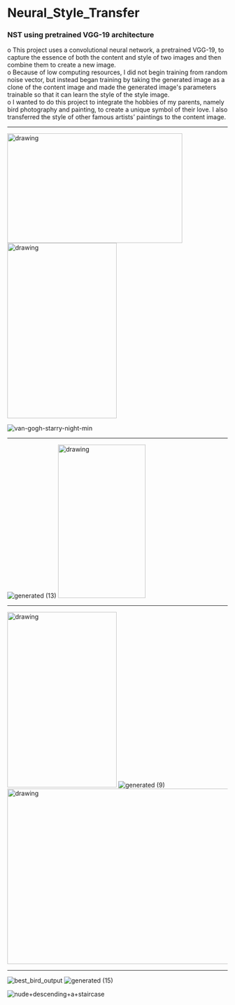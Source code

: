 # Neural_Style_Transfer
### NST using pretrained VGG-19 architecture

o	This project uses a convolutional neural network, a pretrained VGG-19, to capture the essence of both the content and style of two images and then combine them to create a new image.</br>
o	Because of low computing resources, I did not begin training from random noise vector, but instead began training by taking the generated image as a clone of the content image and made the generated image's parameters trainable so that it can learn the style of the style image.</br>
o	I wanted to do this project to integrate the hobbies of my parents, namely bird photography and painting, to create a unique symbol of their love. I also transferred the style of other famous artists’ paintings to the content image.</br>

----------------------------------------------------------------------------------------------------------------------------------

<img src="https://user-images.githubusercontent.com/111515619/217524813-ca166a38-d16c-4aea-8da0-2c8cfed94383.jpeg" alt="drawing" height ="250" width="400"/> <img src="https://user-images.githubusercontent.com/111515619/217525445-f8ee02fa-b6e6-4cfe-99fe-ed30a3aa105f.jpeg" alt="drawing" height ="400" width="250"/>

![van-gogh-starry-night-min](https://user-images.githubusercontent.com/111515619/217524826-dd8de0ba-c6c8-4e63-8761-7b97068d793f.jpg)

-----------------------------------------------------------------------------------------------------

![generated (13)](https://user-images.githubusercontent.com/111515619/217524861-26932162-0cfd-4bde-b849-84ea7a9d0208.jpeg) <img src="https://user-images.githubusercontent.com/111515619/217524877-070a973b-dd11-483a-bc60-f304003d00b9.jpg" alt="drawing" height ="350" width="200"/>

-----------------------------------------------------------------------------------------------------

<img src="https://user-images.githubusercontent.com/111515619/217524953-d7fb7606-cf71-4ad7-98d5-22a3584b2a7a.jpeg" alt="drawing" height ="400" width="250"/> ![generated (9)](https://user-images.githubusercontent.com/111515619/217525070-2f2b6c81-d3cf-4a98-8ff1-14825749182c.jpeg)
<img src="https://user-images.githubusercontent.com/111515619/217524966-818f66b0-ebf0-4365-8c2e-7819c108cc2c.jpeg" alt="drawing" height ="400" width="600"/>

-----------------------------------------------------------------------------------------------------
![best_bird_output](https://user-images.githubusercontent.com/111515619/218423131-1c9c4ded-42a5-47b4-adef-5c5bc53e0385.jpg)
![generated (15)](https://user-images.githubusercontent.com/111515619/217525710-a0854cc9-c771-4123-b286-b1f8f4dbc177.jpeg)

![nude+descending+a+staircase](https://user-images.githubusercontent.com/111515619/217525740-497e0f0f-e3a5-4e2f-b51b-8f55e3c83e38.jpg)
